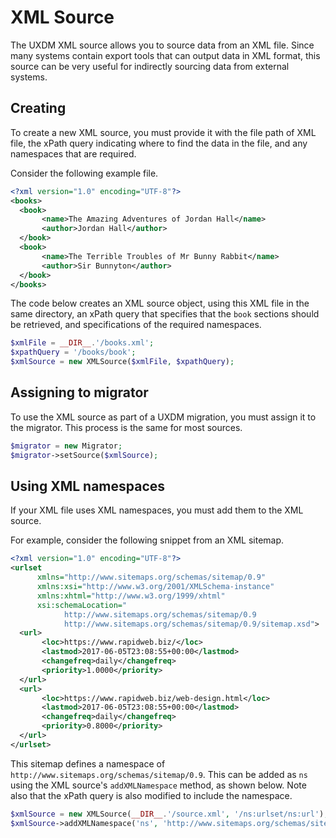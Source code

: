 # XML Source

The UXDM XML source allows you to source data from an XML file. Since many systems contain export
tools that can output data in XML format, this source can be very useful for indirectly sourcing data from external 
systems.

## Creating

To create a new XML source, you must provide it with the file path of XML file, the xPath query indicating where to
find the data in the file, and any namespaces that are required.

Consider the following example file.

```xml
<?xml version="1.0" encoding="UTF-8"?>
<books>
  <book>
       <name>The Amazing Adventures of Jordan Hall</name>
       <author>Jordan Hall</author>
  </book>
  <book>
       <name>The Terrible Troubles of Mr Bunny Rabbit</name>
       <author>Sir Bunnyton</author>
  </book>
</books>
```

The code below creates an XML source object, using this XML file in the same directory, an xPath query that specifies
that the `book` sections should be retrieved, and specifications of the required namespaces.

```php
$xmlFile = __DIR__.'/books.xml';
$xpathQuery = '/books/book';
$xmlSource = new XMLSource($xmlFile, $xpathQuery);
```

## Assigning to migrator

To use the XML source as part of a UXDM migration, you must assign it to the migrator. This process is the same for most sources.

```php
$migrator = new Migrator;
$migrator->setSource($xmlSource);
```

## Using XML namespaces

If your XML file uses XML namespaces, you must add them to the XML source.

For example, consider the following snippet from an XML sitemap.

```xml
<?xml version="1.0" encoding="UTF-8"?>
<urlset
      xmlns="http://www.sitemaps.org/schemas/sitemap/0.9"
      xmlns:xsi="http://www.w3.org/2001/XMLSchema-instance"
      xmlns:xhtml="http://www.w3.org/1999/xhtml"
      xsi:schemaLocation="
            http://www.sitemaps.org/schemas/sitemap/0.9
            http://www.sitemaps.org/schemas/sitemap/0.9/sitemap.xsd">
  <url>
       <loc>https://www.rapidweb.biz/</loc>
       <lastmod>2017-06-05T23:08:55+00:00</lastmod>
       <changefreq>daily</changefreq>
       <priority>1.0000</priority>
  </url>
  <url>
       <loc>https://www.rapidweb.biz/web-design.html</loc>
       <lastmod>2017-06-05T23:08:55+00:00</lastmod>
       <changefreq>daily</changefreq>
       <priority>0.8000</priority>
  </url>
</urlset>
```

This sitemap defines a namespace of `http://www.sitemaps.org/schemas/sitemap/0.9`. This can be added as `ns` using
the XML source's `addXMLNamespace` method, as shown below. Note also that the xPath query is also modified to
include the namespace.

```php
$xmlSource = new XMLSource(__DIR__.'/source.xml', '/ns:urlset/ns:url');
$xmlSource->addXMLNamespace('ns', 'http://www.sitemaps.org/schemas/sitemap/0.9');
```